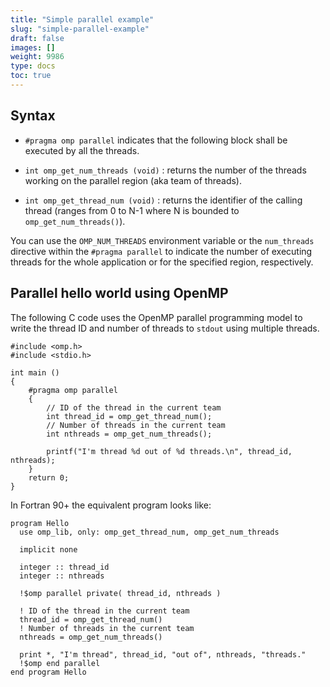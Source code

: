 ```yaml
---
title: "Simple parallel example"
slug: "simple-parallel-example"
draft: false
images: []
weight: 9986
type: docs
toc: true
---
```


## Syntax
 - `#pragma omp parallel` indicates that the following block shall be executed by all the threads.

 - `int omp_get_num_threads (void)` : returns the number of the threads working on the parallel region (aka team of threads).

 - `int omp_get_thread_num (void)` : returns the identifier of the calling thread (ranges from 0 to N-1 where N is bounded to `omp_get_num_threads()`).


You can use the `OMP_NUM_THREADS` environment variable or the `num_threads` directive within the `#pragma parallel` to indicate the number of executing threads for the whole application or for the specified region, respectively.

## Parallel hello world using OpenMP
The following C code uses the OpenMP parallel programming model to write the thread ID and number of threads to `stdout` using multiple threads.

    #include <omp.h>
    #include <stdio.h>

    int main ()
    {
        #pragma omp parallel
        {   
            // ID of the thread in the current team
            int thread_id = omp_get_thread_num();
            // Number of threads in the current team
            int nthreads = omp_get_num_threads();

            printf("I'm thread %d out of %d threads.\n", thread_id, nthreads);
        }
        return 0;
    }

In Fortran 90+ the equivalent program looks like:

    program Hello
      use omp_lib, only: omp_get_thread_num, omp_get_num_threads

      implicit none

      integer :: thread_id
      integer :: nthreads

      !$omp parallel private( thread_id, nthreads )

      ! ID of the thread in the current team
      thread_id = omp_get_thread_num()
      ! Number of threads in the current team
      nthreads = omp_get_num_threads()

      print *, "I'm thread", thread_id, "out of", nthreads, "threads."
      !$omp end parallel
    end program Hello

